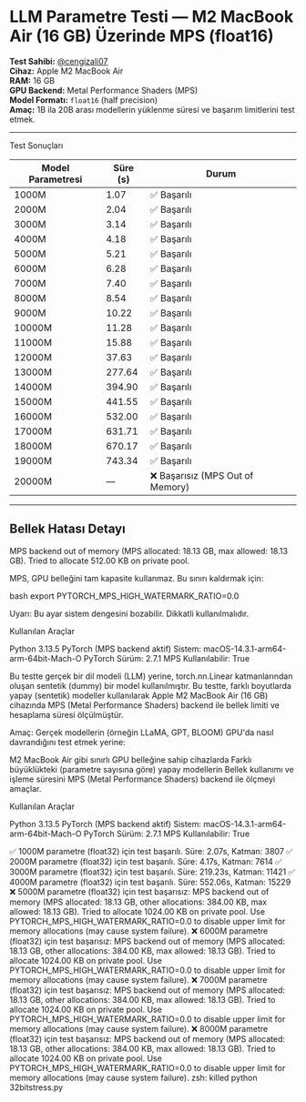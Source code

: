 # LLM Parametre Testi — M2 MacBook Air (16 GB) Üzerinde MPS (float16)

**Test Sahibi:** [@cengizali07](https://github.com/cengizali07)  
**Cihaz:** Apple M2 MacBook Air  
**RAM:** 16 GB  
**GPU Backend:** Metal Performance Shaders (MPS)  
**Model Formatı:** `float16` (half precision)  
**Amaç:** 1B ila 20B arası modellerin yüklenme süresi ve başarım limitlerini test etmek.

---

 Test Sonuçları

| Model Parametresi | Süre (s) | Durum   |
|--------------------|---------|---------|
| 1000M              | 1.07    | ✅ Başarılı |
| 2000M              | 2.04    | ✅ Başarılı |
| 3000M              | 3.14    | ✅ Başarılı |
| 4000M              | 4.18    | ✅ Başarılı |
| 5000M              | 5.21    | ✅ Başarılı |
| 6000M              | 6.28    | ✅ Başarılı |
| 7000M              | 7.40    | ✅ Başarılı |
| 8000M              | 8.54    | ✅ Başarılı |
| 9000M              | 10.22   | ✅ Başarılı |
| 10000M             | 11.28   | ✅ Başarılı |
| 11000M             | 15.88   | ✅ Başarılı |
| 12000M             | 37.63   | ✅ Başarılı |
| 13000M             | 277.64  | ✅ Başarılı |
| 14000M             | 394.90  | ✅ Başarılı |
| 15000M             | 441.55  | ✅ Başarılı |
| 16000M             | 532.00  | ✅ Başarılı |
| 17000M             | 631.71  | ✅ Başarılı |
| 18000M             | 670.17  | ✅ Başarılı |
| 19000M             | 743.34  | ✅ Başarılı |
| 20000M             | —       | ❌ Başarısız (MPS Out of Memory) |

---

## Bellek Hatası Detayı

MPS backend out of memory (MPS allocated: 18.13 GB, max allowed: 18.13 GB).
Tried to allocate 512.00 KB on private pool.


MPS, GPU belleğini tam kapasite kullanmaz. Bu sınırı kaldırmak için:

bash
export PYTORCH_MPS_HIGH_WATERMARK_RATIO=0.0

Uyarı: Bu ayar sistem dengesini bozabilir. Dikkatli kullanılmalıdır.

Kullanılan Araçlar

 Python 3.13.5
 PyTorch (MPS backend aktif)
 Sistem: macOS-14.3.1-arm64-arm-64bit-Mach-O
 PyTorch Sürüm: 2.7.1
 MPS Kullanılabilir: True


Bu testte gerçek bir dil modeli (LLM) yerine, torch.nn.Linear katmanlarından oluşan sentetik (dummy) bir model kullanılmıştır.
Bu testte, farklı boyutlarda yapay (sentetik) modeller kullanılarak Apple M2 MacBook Air (16 GB) cihazında 
MPS (Metal Performance Shaders) backend ile bellek limiti ve hesaplama süresi ölçülmüştür.


Amaç:
Gerçek modellerin (örneğin LLaMA, GPT, BLOOM) GPU'da nasıl davrandığını test etmek yerine:

M2 MacBook Air gibi sınırlı GPU belleğine sahip cihazlarda
Farklı büyüklükteki (parametre sayısına göre) yapay modellerin
Bellek kullanımı ve işleme süresini
MPS (Metal Performance Shaders) backend ile ölçmeyi amaçlar.


Kullanılan Araçlar

 Python 3.13.5
 PyTorch (MPS backend aktif)
 Sistem: macOS-14.3.1-arm64-arm-64bit-Mach-O
 PyTorch Sürüm: 2.7.1
 MPS Kullanılabilir: True
 
✅ 1000M parametre (float32) için test başarılı. Süre: 2.07s, Katman: 3807
✅ 2000M parametre (float32) için test başarılı. Süre: 4.17s, Katman: 7614
✅ 3000M parametre (float32) için test başarılı. Süre: 219.23s, Katman: 11421
✅ 4000M parametre (float32) için test başarılı. Süre: 552.06s, Katman: 15229
❌ 5000M parametre (float32) için test başarısız: MPS backend out of memory (MPS allocated: 18.13 GB, other allocations: 384.00 KB, max allowed: 18.13 GB). Tried to allocate 1024.00 KB on private pool. Use PYTORCH_MPS_HIGH_WATERMARK_RATIO=0.0 to disable upper limit for memory allocations (may cause system failure).
❌ 6000M parametre (float32) için test başarısız: MPS backend out of memory (MPS allocated: 18.13 GB, other allocations: 384.00 KB, max allowed: 18.13 GB). Tried to allocate 1024.00 KB on private pool. Use PYTORCH_MPS_HIGH_WATERMARK_RATIO=0.0 to disable upper limit for memory allocations (may cause system failure).
❌ 7000M parametre (float32) için test başarısız: MPS backend out of memory (MPS allocated: 18.13 GB, other allocations: 384.00 KB, max allowed: 18.13 GB). Tried to allocate 1024.00 KB on private pool. Use PYTORCH_MPS_HIGH_WATERMARK_RATIO=0.0 to disable upper limit for memory allocations (may cause system failure).
❌ 8000M parametre (float32) için test başarısız: MPS backend out of memory (MPS allocated: 18.13 GB, other allocations: 384.00 KB, max allowed: 18.13 GB). Tried to allocate 1024.00 KB on private pool. Use PYTORCH_MPS_HIGH_WATERMARK_RATIO=0.0 to disable upper limit for memory allocations (may cause system failure).
zsh: killed     python 32bitstress.py

